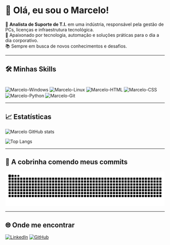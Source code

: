# 👋 Olá, eu sou o Marcelo!

💼 **Analista de Suporte de T.I.** em uma indústria, responsável pela gestão de PCs, licenças e infraestrutura tecnológica.  
🚀 Apaixonado por tecnologia, automação e soluções práticas para o dia a dia corporativo.  
📚 Sempre em busca de novos conhecimentos e desafios.

---

## 🛠️ Minhas Skills

<div style="display: inline_block"><br>
  <img align="center" alt="Marcelo-Windows" height="40" width="40" src="https://cdn.jsdelivr.net/gh/devicons/devicon/icons/windows8/windows8-original.svg">
  <img align="center" alt="Marcelo-Linux" height="40" width="40" src="https://cdn.jsdelivr.net/gh/devicons/devicon/icons/linux/linux-original.svg">
  <img align="center" alt="Marcelo-HTML" height="40" width="40" src="https://cdn.jsdelivr.net/gh/devicons/devicon/icons/html5/html5-original.svg">
  <img align="center" alt="Marcelo-CSS" height="40" width="40" src="https://cdn.jsdelivr.net/gh/devicons/devicon/icons/css3/css3-original.svg">
  <img align="center" alt="Marcelo-Python" height="40" width="40" src="https://cdn.jsdelivr.net/gh/devicons/devicon/icons/python/python-original.svg">
  <img align="center" alt="Marcelo-Git" height="40" width="40" src="https://cdn.jsdelivr.net/gh/devicons/devicon/icons/git/git-original.svg">
</div>

---

## 📈 Estatísticas

![Marcelo GitHub stats](https://github-readme-stats.vercel.app/api?username=marcelopiloni&show_icons=true&theme=tokyonight)

![Top Langs](https://github-readme-stats.vercel.app/api/top-langs/?username=marcelopiloni&layout=compact&theme=tokyonight)

---

## 🐍 A cobrinha comendo meus commits
![Snake animation](https://github.com/marcelopiloni/marcelopiloni/blob/output/github-contribution-grid-snake.svg)

---

## 🌐 Onde me encontrar

[![LinkedIn](https://img.shields.io/badge/LinkedIn-0077B5?style=for-the-badge&logo=linkedin&logoColor=white)](https://linkedin.com/in/marcelopiloni)
[![GitHub](https://img.shields.io/badge/GitHub-100000?style=for-the-badge&logo=github&logoColor=white)](https://github.com/marcelopiloni)

